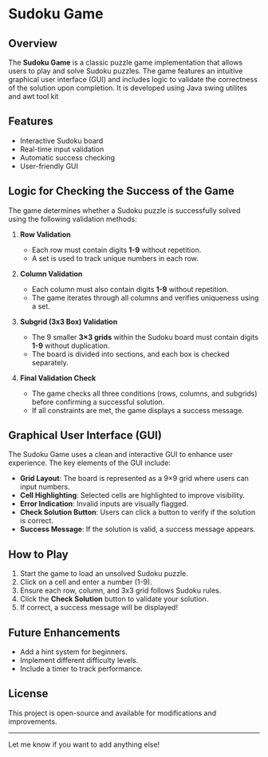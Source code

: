 # Sudoku Game

## Overview
The **Sudoku Game** is a classic puzzle game implementation that allows users to play and solve Sudoku puzzles. 
The game features an intuitive graphical user interface (GUI) and includes logic to validate the correctness of the solution upon completion.
It is developed using Java swing utilites and awt tool kit

## Features
- Interactive Sudoku board
- Real-time input validation
- Automatic success checking
- User-friendly GUI

## Logic for Checking the Success of the Game
The game determines whether a Sudoku puzzle is successfully solved using the following validation methods:

1. **Row Validation**
   - Each row must contain digits **1-9** without repetition.
   - A set is used to track unique numbers in each row.

2. **Column Validation**
   - Each column must also contain digits **1-9** without repetition.
   - The game iterates through all columns and verifies uniqueness using a set.

3. **Subgrid (3x3 Box) Validation**
   - The 9 smaller **3×3 grids** within the Sudoku board must contain digits **1-9** without duplication.
   - The board is divided into sections, and each box is checked separately.

4. **Final Validation Check**
   - The game checks all three conditions (rows, columns, and subgrids) before confirming a successful solution.
   - If all constraints are met, the game displays a success message.

## Graphical User Interface (GUI)
The Sudoku Game uses a clean and interactive GUI to enhance user experience. The key elements of the GUI include:

- **Grid Layout**: The board is represented as a 9×9 grid where users can input numbers.
- **Cell Highlighting**: Selected cells are highlighted to improve visibility.
- **Error Indication**: Invalid inputs are visually flagged.
- **Check Solution Button**: Users can click a button to verify if the solution is correct.
- **Success Message**: If the solution is valid, a success message appears.

## How to Play
1. Start the game to load an unsolved Sudoku puzzle.
2. Click on a cell and enter a number (1-9).
3. Ensure each row, column, and 3x3 grid follows Sudoku rules.
4. Click the **Check Solution** button to validate your solution.
5. If correct, a success message will be displayed!

## Future Enhancements
- Add a hint system for beginners.
- Implement different difficulty levels.
- Include a timer to track performance.

## License
This project is open-source and available for modifications and improvements.

---
Let me know if you want to add anything else!

